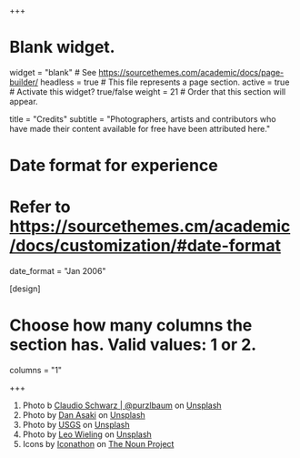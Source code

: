 +++
# Blank widget.
widget = "blank"  # See https://sourcethemes.com/academic/docs/page-builder/
headless = true  # This file represents a page section.
active = true  # Activate this widget? true/false
weight = 21  # Order that this section will appear.

title = "Credits"
subtitle = "Photographers, artists and contributors who have made their content available for free have been attributed here."

# Date format for experience
#   Refer to https://sourcethemes.cm/academic/docs/customization/#date-format
date_format = "Jan 2006"

[design]
  # Choose how many columns the section has. Valid values: 1 or 2.
  columns = "1"

+++

1. Photo b <a href="https://unsplash.com/@purzlbaum?utm_source=unsplash&utm_medium=referral&utm_content=creditCopyText">Claudio Schwarz | @purzlbaum</a> on <a href="https://unsplash.com/@trivik/likes?utm_source=unsplash&utm_medium=referral&utm_content=creditCopyText">Unsplash</a>
2. Photo by <a href="https://unsplash.com/@danasaki?utm_source=unsplash&utm_medium=referral&utm_content=creditCopyText">Dan Asaki</a> on <a href="https://unsplash.com/s/photos/netherlands-aerial?utm_source=unsplash&utm_medium=referral&utm_content=creditCopyText">Unsplash</a>
3. Photo by <a href="https://unsplash.com/@usgs?utm_source=unsplash&utm_medium=referral&utm_content=creditCopyText">USGS</a> on <a href="https://unsplash.com/s/photos/ussg-satellite-gulf?utm_source=unsplash&utm_medium=referral&utm_content=creditCopyText">Unsplash</a>
4. Photo by <a href="https://unsplash.com/@leowieling?utm_source=unsplash&utm_medium=referral&utm_content=creditCopyText">Leo Wieling</a> on <a href="https://unsplash.com/s/photos/netherlands-aerial?utm_source=unsplash&utm_medium=referral&utm_content=creditCopyText">Unsplash</a>
5. Icons by [Iconathon](http://iconathon.org/) on [The Noun Project](https://thenounproject.com/)
